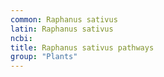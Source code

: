 ```yaml
---
common: Raphanus sativus
latin: Raphanus sativus
ncbi: 
title: Raphanus sativus pathways
group: "Plants"
---
```

